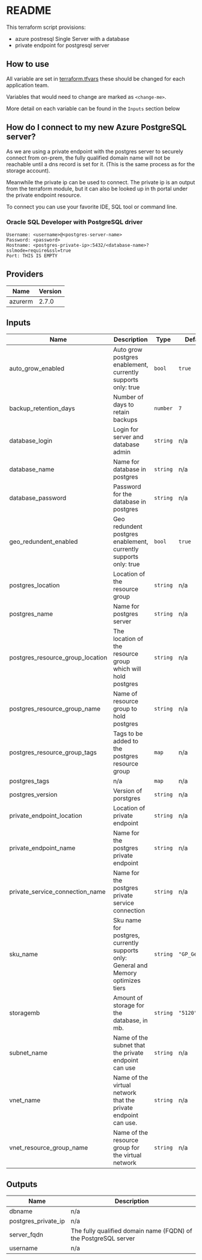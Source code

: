 # README

This terraform script provisions:
+ azure postresql Single Server with a database
+ private endpoint for postgresql server

## How to use

All variable are set in [terraform.tfvars](terraform.tfvars) these should be changed for each application team.

Variables that would need to change are marked as `<change-me>`.

More detail on each variable can be found in the `Inputs` section below

## How do I connect to my new Azure PostgreSQL server?
As we are using a private endpoint with the postgres server to securely connect from on-prem, the fully qualified domain name will not be reachable until a dns record is set for it. (This is the same process as for the storage account).

Meanwhile the private ip can be used to connect. The private ip is an output from the terraform module, but it can also be looked up in th portal under the private endpoint resource.

To connect you can use your favorite IDE, SQL tool or command line.

### Oracle SQL Developer with PostgreSQL driver

	Username: <username>@<postgres-server-name>
	Password: <password>
	Hostname: <postgres-private-ip>:5432/<database-name>?sslmode=require&ssl=true 
	Port: THIS IS EMPTY

## Providers

| Name | Version |
|------|---------|
| azurerm | 2.7.0 |

## Inputs

| Name | Description | Type | Default | Required |
|------|-------------|------|---------|:--------:|
| auto\_grow\_enabled | Auto grow postgres enablement, currently supports only: true | `bool` | `true` | no |
| backup\_retention\_days | Number of days to retain backups | `number` | `7` | no |
| database\_login | Login for server and database admin | `string` | n/a | yes |
| database\_name | Name for database in postgres | `string` | n/a | yes |
| database\_password | Password for the database in postgres | `string` | n/a | yes |
| geo\_redundent\_enabled | Geo redundent postgres enablement, currently supports only: true | `bool` | `true` | no |
| postgres\_location | Location of the resource group | `string` | n/a | yes |
| postgres\_name | Name for postgres server | `string` | n/a | yes |
| postgres\_resource\_group\_location | The location of the resource group which will hold postgres | `string` | n/a | yes |
| postgres\_resource\_group\_name | Name of resource group to hold postgres | `string` | n/a | yes |
| postgres\_resource\_group\_tags | Tags to be added to the postgres resource group | `map` | n/a | yes |
| postgres\_tags | n/a | `map` | n/a | yes |
| postgres\_version | Version of porstgres | `string` | n/a | yes |
| private\_endpoint\_location | Location of private endpoint | `string` | n/a | yes |
| private\_endpoint\_name | Name for the postgres private endpoint | `string` | n/a | yes |
| private\_service\_connection\_name | Name for the postgres private service connection | `string` | n/a | yes |
| sku\_name | Sku name for postgres, currently supports only: General and Memory optimizes tiers | `string` | `"GP_Gen5_2"` | no |
| storagemb | Amount of storage for the database, in mb. | `string` | `"5120"` | no |
| subnet\_name | Name of the subnet that the private endpoint can use | `string` | n/a | yes |
| vnet\_name | Name of the virtual network that the private endpoint can use. | `string` | n/a | yes |
| vnet\_resource\_group\_name | Name of the resource group for the virtual network | `string` | n/a | yes |

## Outputs

| Name | Description |
|------|-------------|
| dbname | n/a |
| postgres\_private\_ip | n/a |
| server\_fqdn | The fully qualified domain name (FQDN) of the PostgreSQL server |
| username | n/a |

